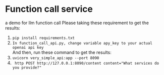 # Function call service
a demo for llm function call
Please taking these requirement to get the results:
1. ``pip install requirements.txt``
2. ``In function_call_api.py, change variable apy_key to your actual openai api key``\
And then, run these command to get the results:
3. `` uvicorn very_simple_api:app --port 8090 ``
4. `` http POST http://127.0.0.1:8090/content content="What services do you provide?"``

